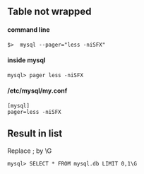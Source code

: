 ## Table not wrapped

#### command line
    $>  mysql --pager="less -niSFX"

#### inside mysql
    mysql> pager less -niSFX

#### /etc/mysql/my.conf
    [mysql]  
    pager=less -niSFX


## Result in list
Replace ; by \G

    mysql> SELECT * FROM mysql.db LIMIT 0,1\G
